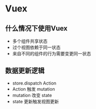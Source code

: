 # Vuex

## 什么情况下使用Vuex
* 多个组件共享状态
* 过个视图依赖于同一状态
* 来自不同的组件的行为需要变更同一状态

## 数据更新逻辑
* store.dispatch Action
* Action 触发 mutation
* mutation 改变 state
* state 更新触发视图更新